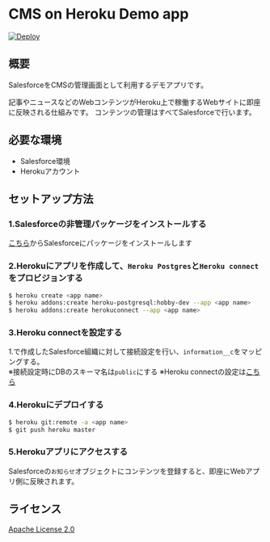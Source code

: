 CMS on Heroku Demo app
====

[![Deploy](https://www.herokucdn.com/deploy/button.svg)](https://heroku.com/deploy?template=https://github.com/NEOPA-Inc/cms-heroku-demo)  

## 概要
SalesforceをCMSの管理画面として利用するデモアプリです。

記事やニュースなどのWebコンテンツがHeroku上で稼働するWebサイトに即座に反映される仕組みです。
コンテンツの管理はすべてSalesforceで行います。

## 必要な環境

- Salesforce環境
- Herokuアカウント

## セットアップ方法

### 1.Salesforceの非管理パッケージをインストールする

[こちら](https://login.salesforce.com/packaging/installPackage.apexp?p0=04t7F000005EqKj)からSalesforceにパッケージをインストールします

### 2.Herokuにアプリを作成して、`Heroku Postgres`と`Heroku connect`をプロビジョンする

```sh
$ heroku create <app name>
$ heroku addons:create heroku-postgresql:hobby-dev --app <app name>
$ heroku addons:create herokuconnect --app <app name>
```

### 3.Heroku connectを設定する  
 1.で作成したSalesforce組織に対して接続設定を行い、`information__c`をマッピングする。  
 ※接続設定時にDBのスキーマ名は`public`にする
 ※Heroku connectの設定は[こちら](https://raw.githubusercontent.com/NEOPA-Inc/cms-heroku-demo/master/crm-heroku-demo_public.json)


### 4.Herokuにデプロイする
```sh
$ heroku git:remote -a <app name>
$ git push heroku master
```

### 5.Herokuアプリにアクセスする  
Salesforceの`お知らせ`オブジェクトにコンテンツを登録すると、即座にWebアプリ側に反映されます。

## ライセンス

[Apache License 2.0](https://github.com/NEOPA-Inc/cms-heroku-demo/blob/master/LICENSE)
